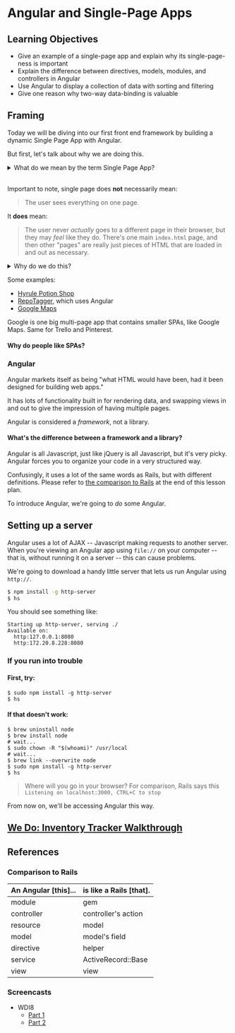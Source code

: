 # Angular and Single-Page Apps

## Learning Objectives
- Give an example of a single-page app and explain why its single-page-ness is important
- Explain the difference between directives, models, modules, and controllers in Angular
- Use Angular to display a collection of data with sorting and filtering
- Give one reason why two-way data-binding is valuable

## Framing

Today we will be diving into our first front end framework by building a dynamic Single Page App with Angular.

But first, let's talk about why we are doing this.

<details>
<summary> What do we mean by the term Single Page App?</summary>

> While there's no uniform definition, in essence Single Page Applications are Web apps that load a single HTML page
and dynamically update that page as the user interacts with the app. SPAs use AJAX and
HTML5 to create fluid and responsive web apps, without constant page reloads.

</details>

<br>

Important to note, single page does **not** necessarily mean:

> The user sees everything on one page.

It **does** mean:

> The user never *actually* goes to a different page in their browser, but they may *feel* like they do. There's one main `index.html` page, and then other "pages" are really just pieces of HTML that are loaded in and out as necessary.

<details>
<summary>Why do we do this?</summary>

```
In short, to give the user a more "native" experience for web-based applications.
```

</details>

Some examples:

- [Hyrule Potion Shop](http://ga-wdi-exercises.github.io/hyrule_potion_shop/)
- [RepoTagger](http://repotagger.github.io/?name=ga-wdi-lessons), which uses Angular
- [Google Maps](https://www.google.com/maps/@38.9048728,-77.0362223,17z)

Google is one big multi-page app that contains smaller SPAs, like Google Maps. Same for Trello and Pinterest.

#### Why do people like SPAs?

### Angular

Angular markets itself as being "what HTML would have been, had it been designed for building web apps."

It has lots of functionality built in for rendering data, and swapping views in and out to give the impression of having multiple pages.

Angular is considered a *framework*, not a library.

#### What's the difference between a framework and a library?

Angular is all Javascript, just like jQuery is all Javascript, but it's very picky. Angular forces you to organize your code in a very structured way.

Confusingly, it uses a lot of the same words as Rails, but with different definitions. Please refer to [the comparison to Rails](#references) at the end of this lesson plan.

To introduce Angular, we're going to *do* some Angular.

## Setting up a server

Angular uses a lot of AJAX -- Javascript making requests to another server. When you're viewing an Angular app using `file://` on your computer -- that is, without running it on a server -- this can cause problems.

We're going to download a handy little server that lets us run Angular using `http://`.

```bash
$ npm install -g http-server
$ hs
```

You should see something like:

```
Starting up http-server, serving ./
Available on:
  http:127.0.0.1:8080
  http:172.20.8.228:8080
```

### If you run into trouble

#### First, try:

```
$ sudo npm install -g http-server
$ hs
```

#### If that doesn't work:

```
$ brew uninstall node
$ brew install node
# wait...
$ sudo chown -R "$(whoami)" /usr/local
# wait...
$ brew link --overwrite node
$ sudo npm install -g http-server
$ hs
```

> Where will you go in your browser? For comparison, Rails says this `Listening on localhost:3000, CTRL+C to stop`

From now on, we'll be accessing Angular this way.

## [We Do: Inventory Tracker Walkthrough](walkthrough.md)

## References

### Comparison to Rails

|An Angular [this]... |is like a Rails [that].|
|------------|---------------------|
| module     | gem                 |
| controller | controller's action |
| resource   | model               |
| model      | model's field       |
| directive  | helper              |
| service    | ActiveRecord::Base  |
| view       | view                |

### Screencasts
- WDI8
  - [Part 1](https://youtu.be/e05pA3VSM6I)
  - [Part 2](https://youtu.be/MP2RD5d9RfA)
